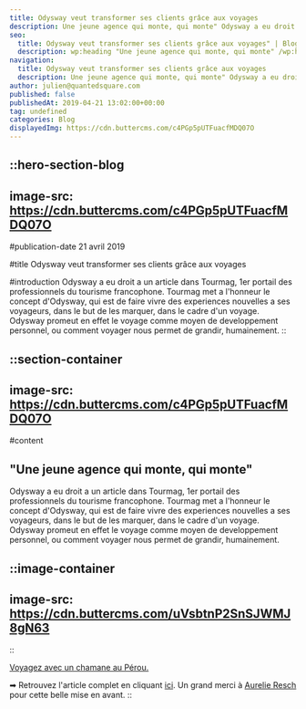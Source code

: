 ```yaml
---
title: Odysway veut transformer ses clients grâce aux voyages
description: Une jeune agence qui monte, qui monte" Odysway a eu droit a un article dans Tourmag, 1er portail des professionnels du tourisme francophone. Tourmag met a l'honneur le concept d'Odysway, qui est de faire vivre des experiences nouvelles a ses voyageurs, dans le but de les marquer, ...
seo:
  title: Odysway veut transformer ses clients grâce aux voyages" | Blog Odysway
  description: wp:heading "Une jeune agence qui monte, qui monte" /wp:heading wp:paragraph Odysway a eu droit a un article dans Tourmag, 1er portail des pr
navigation:
  title: Odysway veut transformer ses clients grâce aux voyages
  description: Une jeune agence qui monte, qui monte" Odysway a eu droit a un article dans Tourmag, 1er portail des professionnels du tourisme francophone. Tourmag met a l'honneur le concept d'Odysway, qui est de faire vivre des experiences nouvelles a ses voyageurs, dans le but de les marquer, ...
author: julien@quantedsquare.com
published: false
publishedAt: 2019-04-21 13:02:00+00:00
tag: undefined
categories: Blog
displayedImg: https://cdn.buttercms.com/c4PGp5pUTFuacfMDQ07O
---
```


::hero-section-blog
---
image-src: https://cdn.buttercms.com/c4PGp5pUTFuacfMDQ07O
---
#publication-date
21 avril 2019

#title
Odysway veut transformer ses clients grâce aux voyages

#introduction
Odysway a eu droit a un article dans Tourmag, 1er portail des professionnels du tourisme francophone. Tourmag met a l'honneur le concept d'Odysway, qui est de faire vivre des experiences nouvelles a ses voyageurs, dans le but de les marquer, dans le cadre d'un voyage. Odysway promeut en effet le voyage comme moyen de developpement personnel, ou comment voyager nous permet de grandir, humainement.
::

::section-container
---
image-src: https://cdn.buttercms.com/c4PGp5pUTFuacfMDQ07O
---
#content
## "Une jeune agence qui monte, qui monte"

Odysway a eu droit a un article dans Tourmag, 1er portail des professionnels du tourisme francophone. Tourmag met a l'honneur le concept d'Odysway, qui est de faire vivre des experiences nouvelles a ses voyageurs, dans le but de les marquer, dans le cadre d'un voyage. Odysway promeut en effet le voyage comme moyen de developpement personnel, ou comment voyager nous permet de grandir, humainement.

::image-container
---
image-src: https://cdn.buttercms.com/uVsbtnP2SnSJWMJ8gN63
---
::

[Voyagez avec un chamane au Pérou.](https://odysway.com/voyages/voyage-chamanique-perou)

➡ Retrouvez l'article complet en cliquant [ici](https://www.tourmag.com/Nouveau-Odysway-veut-transformer-ses-clients-grace-aux-voyages_a96556.html). Un grand merci à [Aurelie Resch](http://aurelieresch.com/biographie/) pour cette belle mise en avant.
::
